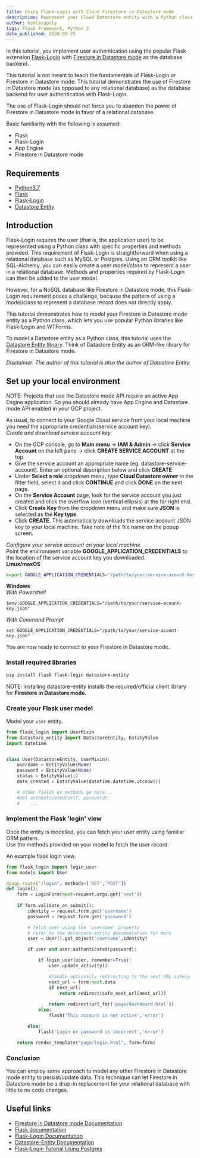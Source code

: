 ```yaml
---
title: Using Flask-Login with Cloud Firestore in Datastore mode
description: Represent your Cloud Datastore entity with a Python class and use this for Flask-Login user management.
author: komlasapaty
tags: Flask Framework, Python 3
date_published: 2020-09-25
---
```


In this tutorial, you implement user authentication using the popular Flask extension [Flask-Login](https://flask-login.readthedocs.io) with
[Firestore in Datastore mode](https://cloud.google.com/datastore/docs/datastore-api-tutorial) as the database backend.

This tutorial is not meant to teach the fundamentals of Flask-Login or Firestore in Datastore mode. This tutorial demonstrates the use of Firestore in Datastore
mode (as opposed to any relational database) as the database backend for user authentication with Flask-Login.

The use of Flask-Login should not force you to abandon the power of Firestore in Datastore mode in favor of a relational database.

Basic familiarity with the following is assumed:

- Flask
- Flask-Login
- App Engine
- Firestore in Datastore mode

## Requirements

-  [Python3.7](https://www.python.org/downloads/) 
-  [Flask](https://github.com/pallets/flask) 
-  [Flask-Login](https://flask-login.readthedocs.io) 
-  [Datastore Entity](https://datastore-entity.readthedocs.io)  

## Introduction

Flask-Login requires the user (that is, the application user) to be represented using a Python class with specific properties and methods provided. This 
requirement of Flask-Login is straightforward when using a relational database such as MySQL or Postgres. Using an ORM toolkit like SQL-Alchemy, you can easily 
create a user model/class to represent a user in a relational database. Methods and properties required by Flask-Login can then be added to the user model.

However, for a NoSQL database like Firestore in Datastore mode, this Flask-Login requirement poses a challenge, because the pattern of using a model/class to 
represent a database record does not directly apply.  

This tutorial demonstrates how to model your Firestore in Datastore mode entity as a Python class, which lets you use popular Python libraries like 
Flask-Login and WTForms.  

To model a Datastore entity as a Python class, this tutorial uses the [Datastore Entity library](https://datastore-entity.readthedocs.io). Think of Datastore 
Entity as an ORM-like library for Firestore in Datastore mode. 

_Disclaimer: The author of this tutorial is also the author of Datastore Entity._  


## Set up your local environment

NOTE: Projects that use the Datastore mode API require an active App Engine application.
So you should already have App Engine and Datastore mode API enabled in your GCP project.  

As usual, to connect to your Google Cloud service from your local machine you need the appropriate credentials(service account key).  
_Create and download service account key_
- On the GCP console, go to **Main menu** -> **IAM & Admin** -> click **Service Account** on the left pane -> click **CREATE SERVICE ACCOUNT** at the top. 
- Give the service account an appropriate name (eg. datastore-service-account). Enter an optional description below and click **CREATE**
- Under **Select a role** dropdown menu, type **Cloud Datastore owner** in the filter field, select it and click **CONTINUE** and click **DONE** on the next page.
- On the **Service Account** page, look for the service account you just created and click the overflow icon (vertical ellipsis) at the far right end.
- Click **Create Key**  from the dropdown menu and make sure **JSON** is selected as the **Key type**.
- Click **CREATE**. This automatically downloads the service account JSON key to your local machine. Take note of the file name on the popup screen.


_Configure your service account on your local machine_  
Point the environment variable **GOOGLE_APPLICATION_CREDENTIALS** to the location of the service account key you downloaded.  
**Linux/maxOS**  
```bash
export GOOGLE_APPLICATION_CREDENTIALS="/path/to/your/service-acount-key.json"  
```
**Windows**  
_With Powershell_  
```
$env:GOOGLE_APPLICATION_CREDENTIALS="/path/to/your/service-acount-key.json"  
```
_With Command Prompt_  
```
set GOOGLE_APPLICATION_CREDENTIALS="/path/to/your/service-acount-key.json"  
```
You are now ready to connect to your Firestore in Datastore mode.


### Install required libraries
```bash
pip install flask flask-login datastore-entity
```
NOTE: Installing datastore-entity installs the required/official client library for **Firestore in Datastore mode.**

### Create your Flask user model
Model your ```user``` entity.

```python
from flask_login import UserMixin
from datastore_entity import DatastoreEntity, EntityValue
import datetime


class User(DatastoreEntity, UserMixin):
    username = EntityValue(None)
    password = EntityValue(None)
    status = EntityValue(1)
    date_created = EntityValue(datetime.datetime.utcnow())

    # other fields or methods go here...
    #def authenticated(self, password):
    #    ...

```

### Implement the Flask 'login' view
Once the entity is modelled, you can fetch your user entity using familiar ORM pattern.  
Use the methods provided on your model to fetch the user record.  

An example flask login view.  
```python
from flask_login import login_user
from models import User

@page.route("/login", methods=['GET','POST'])
def login():
    form = LoginForm(next=request.args.get('next'))
    
    if form.validate_on_submit():
        identity = request.form.get('username')
        password = request.form.get('password')

        # fetch user using the 'username' property
        # refer to the datastore-entity documentation for more
        user = User().get_object('username',identity)

        if user and user.authenticated(password):

            if login_user(user, remember=True):
                user.update_activity()

                #handle optionally redirecting to the next URL safely
                next_url = form.next.data
                if next_url:
                    return redirect(safe_next_url(next_url))
                
                return redirect(url_for('page/dashboard.html'))
            else:
                flash('This account is not active','error')

        else: 
            flash('Login or password is incorrect','error')

    return render_template("page/login.html", form=form)

```
### Conclusion
You can employ same approach to model any other Firestore in Datastore mode entity to persist/update data.
This technique can let Firestore in Datastore mode be a drop-in replacement for your relational database with little to no code changes.


## Useful links
-  [Firestore in Datastore mode Documentation](https://cloud.google.com/datastore)
-  [Flask documentation](https://flask.palletsprojects.com/en/1.1.x/)
-  [Flask-Login Documentation](https://flask-login.readthedocs.io) 
-  [Datastore-Entity Documentation](https://datastore-entity.readthedocs.io)
-  [Flask-Login Tutorial Using Postgres](https://hackersandslackers.com/flask-login-user-authentication)
